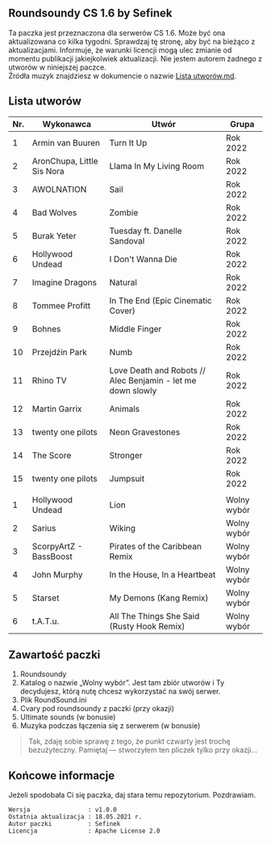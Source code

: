 ## Roundsoundy CS 1.6 by Sefinek
Ta paczka jest przeznaczona dla serwerów CS 1.6. Może być ona aktualizowana co kilka tygodni. Sprawdzaj tę stronę, aby być na bieżąco z aktualizacjami.
Informuje, że warunki licencji mogą ulec zmianie od momentu publikacji jakiejkolwiek aktualizacji. Nie jestem autorem żadnego z utworów w niniejszej paczce.  
Źródła muzyk znajdziesz w dokumencie o nazwie [Lista utworów.md](https://github.com/sefinek24/cs16-roundsounds/blob/master/Roundsound/%5B1%5D%20Rok%202022/Lista%20utwor%C3%B3w.md).  
  
## Lista utworów
| Nr. | Wykonawca                  | Utwór                                                       | Grupa       |
|-----|----------------------------|-------------------------------------------------------------|-------------|
| 1   | Armin van Buuren           | Turn It Up                                                  | Rok 2022    |
| 2   | AronChupa, Little Sis Nora | Llama In My Living Room                                     | Rok 2022    |
| 3   | AWOLNATION                 | Sail                                                        | Rok 2022    |
| 4   | Bad Wolves                 | Zombie                                                      | Rok 2022    |
| 5   | Burak Yeter                | Tuesday ft. Danelle Sandoval                                | Rok 2022    |
| 6   | Hollywood Undead           | I Don't Wanna Die                                           | Rok 2022    |
| 7   | Imagine Dragons            | Natural                                                     | Rok 2022    |
| 8   | Tommee Profitt             | In The End (Epic Cinematic Cover)                           | Rok 2022    |
| 9   | Bohnes                     | Middle Finger                                               | Rok 2022    |
| 10  | Przejdźin Park             | Numb                                                        | Rok 2022    |
| 11  | Rhino TV                   | Love Death and Robots // Alec Benjamin - let me down slowly | Rok 2022    |
| 12  | Martin Garrix              | Animals                                                     | Rok 2022    |
| 13  | twenty one pilots          | Neon Gravestones                                            | Rok 2022    |
| 14  | The Score                  | Stronger                                                    | Rok 2022    |
| 15  | twenty one pilots          | Jumpsuit                                                    | Rok 2022    |
|     |                            |                                                             |             |
| 1   | Hollywood Undead           | Lion                                                        | Wolny wybór |
| 2   | Sarius                     | Wiking                                                      | Wolny wybór |
| 3   | ScorpyArtZ - BassBoost     | Pirates of the Caribbean Remix                              | Wolny wybór |
| 4   | John Murphy                | In the House, In a Heartbeat                                | Wolny wybór |
| 5   | Starset                    | My Demons (Kang Remix)                                      | Wolny wybór |
| 6   | t.A.T.u.                   | All The Things She Said (Rusty Hook Remix)                  | Wolny wybór |

## Zawartość paczki
1. Roundsoundy  
2. Katalog o nazwie „Wolny wybór”. Jest tam zbiór utworów i Ty decydujesz, którą nutę chcesz wykorzystać na swój serwer.
3. Plik RoundSound.ini  
4. Cvary pod roundsoundy z paczki (przy okazji)  
5. Ultimate sounds (w bonusie)  
6. Muzyka podczas łączenia się z serwerem (w bonusie)  
  
> Tak, zdaję sobie sprawę z tego, że punkt czwarty jest trochę bezużyteczny. Pamiętaj — stworzyłem ten pliczek tylko przy okazji...
  
## Końcowe informacje
Jeżeli spodobała Ci się paczka, daj stara temu repozytorium. Pozdrawiam.

```
Wersja                : v1.0.0  
Ostatnia aktualizacja : 18.05.2021 r.  
Autor paczki          : Sefinek  
Licencja              : Apache License 2.0
```